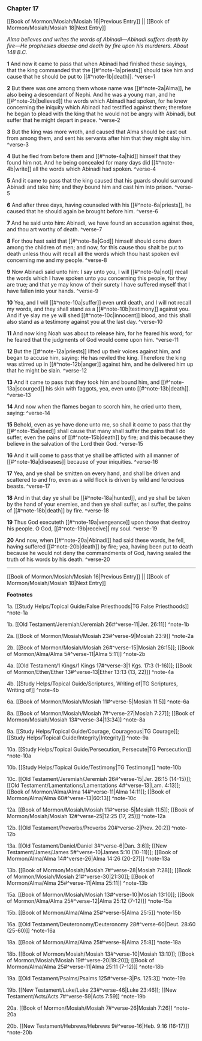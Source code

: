 ### Chapter 17

[[Book of Mormon/Mosiah/Mosiah 16|Previous Entry]]  ||  [[Book of Mormon/Mosiah/Mosiah 18|Next Entry]]

*Alma believes and writes the words of Abinadi—Abinadi suffers death by fire—He prophesies disease and death by fire upon his murderers. About 148 B.C.*

**1**    And now it came to pass that when Abinadi had finished these sayings, that the king commanded that the [[#^note-1a|priests]] should take him and cause that he should be put to [[#^note-1b|death]]. ^verse-1

**2**    But there was one among them whose name was [[#^note-2a|Alma]], he also being a descendant of Nephi. And he was a young man, and he [[#^note-2b|believed]] the words which Abinadi had spoken, for he knew concerning the iniquity which Abinadi had testified against them; therefore he began to plead with the king that he would not be angry with Abinadi, but suffer that he might depart in peace. ^verse-2

**3**  But the king was more wroth, and caused that Alma should be cast out from among them, and sent his servants after him that they might slay him. ^verse-3

**4**  But he fled from before them and [[#^note-4a|hid]] himself that they found him not. And he being concealed for many days did [[#^note-4b|write]] all the words which Abinadi had spoken. ^verse-4

**5**  And it came to pass that the king caused that his guards should surround Abinadi and take him; and they bound him and cast him into prison. ^verse-5

**6**  And after three days, having counseled with his [[#^note-6a|priests]], he caused that he should again be brought before him. ^verse-6

**7**  And he said unto him: Abinadi, we have found an accusation against thee, and thou art worthy of death. ^verse-7

**8**  For thou hast said that [[#^note-8a|God]] himself should come down among the children of men; and now, for this cause thou shalt be put to death unless thou wilt recall all the words which thou hast spoken evil concerning me and my people. ^verse-8

**9**  Now Abinadi said unto him: I say unto you, I will [[#^note-9a|not]] recall the words which I have spoken unto you concerning this people, for they are true; and that ye may know of their surety I have suffered myself that I have fallen into your hands. ^verse-9

**10**  Yea, and I will [[#^note-10a|suffer]] even until death, and I will not recall my words, and they shall stand as a [[#^note-10b|testimony]] against you. And if ye slay me ye will shed [[#^note-10c|innocent]] blood, and this shall also stand as a testimony against you at the last day. ^verse-10

**11**  And now king Noah was about to release him, for he feared his word; for he feared that the judgments of God would come upon him. ^verse-11

**12**  But the [[#^note-12a|priests]] lifted up their voices against him, and began to accuse him, saying: He has reviled the king. Therefore the king was stirred up in [[#^note-12b|anger]] against him, and he delivered him up that he might be slain. ^verse-12

**13**  And it came to pass that they took him and bound him, and [[#^note-13a|scourged]] his skin with faggots, yea, even unto [[#^note-13b|death]]. ^verse-13

**14**  And now when the flames began to scorch him, he cried unto them, saying: ^verse-14

**15**  Behold, even as ye have done unto me, so shall it come to pass that thy [[#^note-15a|seed]] shall cause that many shall suffer the pains that I do suffer, even the pains of [[#^note-15b|death]] by fire; and this because they believe in the salvation of the Lord their God. ^verse-15

**16**  And it will come to pass that ye shall be afflicted with all manner of [[#^note-16a|diseases]] because of your iniquities. ^verse-16

**17**  Yea, and ye shall be smitten on every hand, and shall be driven and scattered to and fro, even as a wild flock is driven by wild and ferocious beasts. ^verse-17

**18**  And in that day ye shall be [[#^note-18a|hunted]], and ye shall be taken by the hand of your enemies, and then ye shall suffer, as I suffer, the pains of [[#^note-18b|death]] by fire. ^verse-18

**19**  Thus God executeth [[#^note-19a|vengeance]] upon those that destroy his people. O God, [[#^note-19b|receive]] my soul. ^verse-19

**20**  And now, when [[#^note-20a|Abinadi]] had said these words, he fell, having suffered [[#^note-20b|death]] by fire; yea, having been put to death because he would not deny the commandments of God, having sealed the truth of his words by his death. ^verse-20


---
[[Book of Mormon/Mosiah/Mosiah 16|Previous Entry]]  ||  [[Book of Mormon/Mosiah/Mosiah 18|Next Entry]]


**Footnotes**


1a. [[Study Helps/Topical Guide/False Priesthoods|TG False Priesthoods]] ^note-1a

1b. [[Old Testament/Jeremiah/Jeremiah 26#^verse-11|Jer. 26:11]] ^note-1b

2a. [[Book of Mormon/Mosiah/Mosiah 23#^verse-9|Mosiah 23:9]] ^note-2a

2b. [[Book of Mormon/Mosiah/Mosiah 26#^verse-15|Mosiah 26:15]]; [[Book of Mormon/Alma/Alma 5#^verse-11|Alma 5:11]] ^note-2b

4a. [[Old Testament/1 Kings/1 Kings 17#^verse-3|1 Kgs. 17:3 (1-16)]]; [[Book of Mormon/Ether/Ether 13#^verse-13|Ether 13:13 (13, 22)]] ^note-4a

4b. [[Study Helps/Topical Guide/Scriptures, Writing of|TG Scriptures, Writing of]] ^note-4b

6a. [[Book of Mormon/Mosiah/Mosiah 11#^verse-5|Mosiah 11:5]] ^note-6a

8a. [[Book of Mormon/Mosiah/Mosiah 7#^verse-27|Mosiah 7:27]]; [[Book of Mormon/Mosiah/Mosiah 13#^verse-34|13:34]] ^note-8a

9a. [[Study Helps/Topical Guide/Courage, Courageous|TG Courage]]; [[Study Helps/Topical Guide/Integrity|Integrity]] ^note-9a

10a. [[Study Helps/Topical Guide/Persecution, Persecute|TG Persecution]] ^note-10a

10b. [[Study Helps/Topical Guide/Testimony|TG Testimony]] ^note-10b

10c. [[Old Testament/Jeremiah/Jeremiah 26#^verse-15|Jer. 26:15 (14-15)]]; [[Old Testament/Lamentations/Lamentations 4#^verse-13|Lam. 4:13]]; [[Book of Mormon/Alma/Alma 14#^verse-11|Alma 14:11]]; [[Book of Mormon/Alma/Alma 60#^verse-13|60:13]] ^note-10c

12a. [[Book of Mormon/Mosiah/Mosiah 11#^verse-5|Mosiah 11:5]]; [[Book of Mormon/Mosiah/Mosiah 12#^verse-25|12:25 (17, 25)]] ^note-12a

12b. [[Old Testament/Proverbs/Proverbs 20#^verse-2|Prov. 20:2]] ^note-12b

13a. [[Old Testament/Daniel/Daniel 3#^verse-6|Dan. 3:6]]; [[New Testament/James/James 5#^verse-10|James 5:10 (10-11)]]; [[Book of Mormon/Alma/Alma 14#^verse-26|Alma 14:26 (20-27)]] ^note-13a

13b. [[Book of Mormon/Mosiah/Mosiah 7#^verse-28|Mosiah 7:28]]; [[Book of Mormon/Mosiah/Mosiah 21#^verse-30|21:30]]; [[Book of Mormon/Alma/Alma 25#^verse-11|Alma 25:11]] ^note-13b

15a. [[Book of Mormon/Mosiah/Mosiah 13#^verse-10|Mosiah 13:10]]; [[Book of Mormon/Alma/Alma 25#^verse-12|Alma 25:12 (7-12)]] ^note-15a

15b. [[Book of Mormon/Alma/Alma 25#^verse-5|Alma 25:5]] ^note-15b

16a. [[Old Testament/Deuteronomy/Deuteronomy 28#^verse-60|Deut. 28:60 (25-60)]] ^note-16a

18a. [[Book of Mormon/Alma/Alma 25#^verse-8|Alma 25:8]] ^note-18a

18b. [[Book of Mormon/Mosiah/Mosiah 13#^verse-10|Mosiah 13:10]]; [[Book of Mormon/Mosiah/Mosiah 19#^verse-20|19:20]]; [[Book of Mormon/Alma/Alma 25#^verse-11|Alma 25:11 (7-12)]] ^note-18b

19a. [[Old Testament/Psalms/Psalms 125#^verse-3|Ps. 125:3]] ^note-19a

19b. [[New Testament/Luke/Luke 23#^verse-46|Luke 23:46]]; [[New Testament/Acts/Acts 7#^verse-59|Acts 7:59]] ^note-19b

20a. [[Book of Mormon/Mosiah/Mosiah 7#^verse-26|Mosiah 7:26]] ^note-20a

20b. [[New Testament/Hebrews/Hebrews 9#^verse-16|Heb. 9:16 (16-17)]] ^note-20b